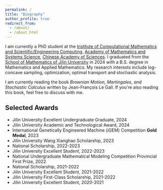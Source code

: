 ```yaml
---
permalink: /
title: "Biography"
author_profile: true
redirect_from: 
  - /about/
  - /about.html
---
```




I am currently a PhD student at the [Institute of Computational Mathematics and Scientific/Engineering Computing](https://icmsec.cc.ac.cn/), [Academy of Mathematics and Systems Science](http://www.amss.ac.cn/), [Chinese Academy of Sciences](https://www.cas.ac.cn/). I graduated from the [School of Mathematics of Jilin University](https://math.jlu.edu.cn/) in 2024 with a B.S. degree in Mathematics and Applied Mathematics. My research interests include log-concave sampling, optimization, optimal transport and stochastic analysis.

I am currently reading the book *Brownian Motion, Martingales, and Stochastic Calculus* written by Jean-François Le Gall. If you're also reading this book, feel free to discuss with me.

## Selected Awards

- Jilin University Excellent Undergraduate Graduate, 2024
- Jilin University Academic and Technological Award, 2024
- International Genetically Engineered Machine (iGEM) Competition **Gold Medal**, 2023
- Jilin University Wang Xianghao Scholarship, 2023
- National Scholarship, 2022-2023
- Jilin University Excellent Student, 2022-2023
- National Undergraduate Mathematical Modeling Competition Provincial First Prize, 2022
- National Scholarship, 2021-2022
- Jilin University Excellent Student, 2021-2022
- Jilin University First-Class Scholarship, 2021-2022
- Jilin University Excellent Student, 2020-2021





